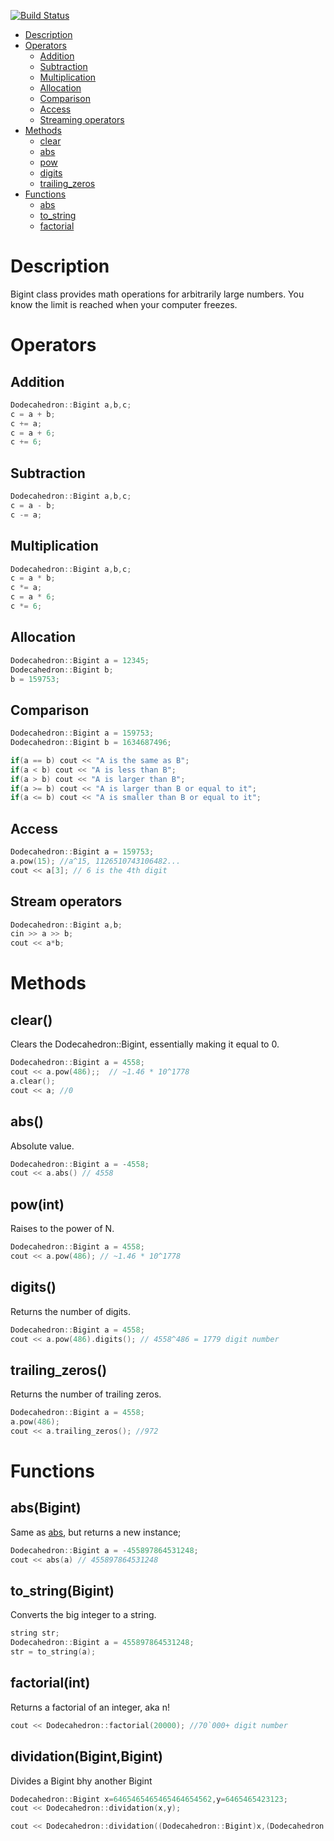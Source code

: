 [![Build Status](https://travis-ci.org/kasparsklavins/bigint.svg)](https://travis-ci.org/kasparsklavins/bigint)

* [Description](#description)   
* [Operators](#operators)
  * [Addition](#addition)
  * [Subtraction](#subtraction)
  * [Multiplication](#multiplication)
  * [Allocation](#allocation)
  * [Comparison](#comparison)
  * [Access](#access)
  * [Streaming operators](#streaming-operators)
* [Methods](#methods)
  * [clear](#clear)
  * [abs](#abs)
  * [pow](#powint)
  * [digits](#digits)
  * [trailing_zeros](#trailing_zeros)
* [Functions](#functions)
  * [abs](#absbigint)
  * [to_string](#to_stringbigint)
  * [factorial](#factorialint)

# Description
Bigint class provides math operations for arbitrarily large numbers. You know the limit is reached when your computer freezes.

# Operators
## Addition
```C++
Dodecahedron::Bigint a,b,c;
c = a + b;
c += a;
c = a + 6;
c += 6;
```
## Subtraction
```C++
Dodecahedron::Bigint a,b,c;
c = a - b;
c -= a;
```
## Multiplication
```C++
Dodecahedron::Bigint a,b,c;
c = a * b;
c *= a;
c = a * 6;
c *= 6;
```
## Allocation
```C++
Dodecahedron::Bigint a = 12345;
Dodecahedron::Bigint b;
b = 159753;
```
## Comparison
```C++
Dodecahedron::Bigint a = 159753;
Dodecahedron::Bigint b = 1634687496;

if(a == b) cout << "A is the same as B";
if(a < b) cout << "A is less than B";
if(a > b) cout << "A is larger than B";
if(a >= b) cout << "A is larger than B or equal to it";
if(a <= b) cout << "A is smaller than B or equal to it";
```
## Access
```C++
Dodecahedron::Bigint a = 159753;
a.pow(15); //a^15, 1126510743106482...
cout << a[3]; // 6 is the 4th digit
```
## Stream operators
```C++
Dodecahedron::Bigint a,b;
cin >> a >> b;
cout << a*b;
```
# Methods
## clear()
Clears the Dodecahedron::Bigint, essentially making it equal to 0.
```C++
Dodecahedron::Bigint a = 4558;
cout << a.pow(486);;  // ~1.46 * 10^1778
a.clear();
cout << a; //0
```
## abs()
Absolute value.
```C++
Dodecahedron::Bigint a = -4558;
cout << a.abs() // 4558
```
## pow(int)
Raises to the power of N.
```C++
Dodecahedron::Bigint a = 4558;
cout << a.pow(486); // ~1.46 * 10^1778
```
## digits()
Returns the number of digits.
```C++
Dodecahedron::Bigint a = 4558;
cout << a.pow(486).digits(); // 4558^486 = 1779 digit number
```
## trailing_zeros()
Returns the number of trailing zeros.
```C++
Dodecahedron::Bigint a = 4558;
a.pow(486);
cout << a.trailing_zeros(); //972
```
# Functions
## abs(Bigint)
Same as [abs](#abs), but returns a new instance;
```C++
Dodecahedron::Bigint a = -455897864531248;
cout << abs(a) // 455897864531248
```
## to_string(Bigint)
Converts the big integer to a string.
```C++
string str;
Dodecahedron::Bigint a = 455897864531248;
str = to_string(a);
```
## factorial(int)
Returns a factorial of an integer, aka n!
```C++
cout << Dodecahedron::factorial(20000); //70`000+ digit number
```
## dividation(Bigint,Bigint)
Divides a Bigint bhy another Bigint
```C++
Dodecahedron::Bigint x=6465465465465464654562,y=6465465423123;
cout << Dodecahedron::dividation(x,y); 
```
```C++
cout << Dodecahedron::dividation((Dodecahedron::Bigint)x,(Dodecahedron::Bigint)y); 
```
